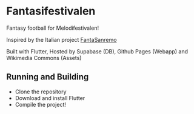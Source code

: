 # Fantasifestivalen

Fantasy football for Melodifestivalen!

Inspired by the Italian project [FantaSanremo](https://fantasanremo.com/)

Built with Flutter, Hosted by Supabase (DB), Github Pages (Webapp) and Wikimedia Commons (Assets)

## Running and Building

- Clone the repository
- Download and install Flutter
- Compile the project!
